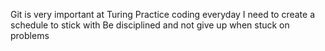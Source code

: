 Git is very important at Turing
Practice coding everyday
I need to create a schedule to stick with
Be disciplined and not give up when stuck on problems

